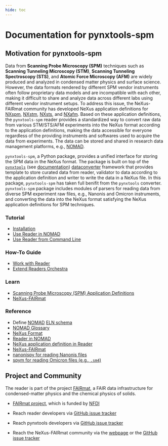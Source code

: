 ```yaml
---
hide: toc
---
```


<!-- A single sentence that says what the product is, succinct and memorable -->
<!-- A paragraph of one to three short sentences, that describe what the product does. -->
<!-- A third paragraph of similar length, this time explaining what need the product meets -->
<!-- Finally, a paragraph that describes whom the product is useful for. -->

# Documentation for pynxtools-spm

## **Motivation for pynxtools-spm**

Data from __Scanning Probe Microscopy (SPM)__ techniques such as __Scanning Tunneling Microscopy (STM)__, __Scanning Tunneling Spectroscopy (STS)__, and __Atomic Force Microscopy (AFM)__ are widely produced and analyzed in condensed matter physics and surface science. However, the data formats rendered by different SPM vendor instruments often follow proprietary data models and are incompatible with each other, making it difficult to share and analyze data across different labs using different vendor instrument setups. To address this issue, the NeXus-FAIRmat community has developed NeXus application definitions for [NXspm](https://fairmat-nfdi.github.io/nexus_definitions/classes/contributed_definitions/NXspm.html), [NXstm](https://fairmat-nfdi.github.io/nexus_definitions/classes/contributed_definitions/NXstm.html), [NXsts](https://fairmat-nfdi.github.io/nexus_definitions/classes/contributed_definitions/NXsts.html), and [NXafm](https://fairmat-nfdi.github.io/nexus_definitions/classes/contributed_definitions/NXafm.html). Based on these application definitions, the `pynxtools-spm` reader provides a standardized way to convert raw data from various STM/STS/AFM experiments into the NeXus format according to the application definitions, making the data accessible for everyone regardless of the providing instruments and softwares used to acquire the data from experiments. The data can be stored and shared in research data management platforms, e.g., [NOMAD](https://nomad-lab.eu/nomad-lab/).

`pynxtools-spm`, a Python package, provides a unified interface for storing the SPM data in the NeXus format. The package is built on top of the [`pynxtools`](https://github.com/FAIRmat-NFDI/pynxtools) (see [documentation](https://fairmat-nfdi.github.io/pynxtools/index.html)) [dataconverter](https://github.com/FAIRmat-NFDI/pynxtools/tree/master/src/pynxtools/dataconverter) framework that provides template to store curated data from reader, validator to data according to the application definition and writer to write the data in a NeXus file. In this package, `pynxtools-spm` has taken full benifit from the `pynxtools` converter. `pynxtools-spm` package includes modules of parsers for reading data from diverse SPM experiment raw files, e.g., Nanonis and Omicron instruments, and converting the data into the NeXus format satisfying the NeXus application definitions for SPM techniques.

<div markdown="block" class="home-grid">
<div markdown="block">

### Tutorial
- [Installation](tutorials/installation.md)
- [Use Reader in NOMAD](tutorials/reader-use-in-nomad.md)
- [Use Reader from Command Line](reference/transfer-raw-data.md)

</div>
<!--
     1. Run Reader in north tools
 -->
<div markdown="block">

### How-To Guide

- [Work with Reader](how-to-guides/how-to-act-with-reader.md)
- [Extend Readers Orchestra](how-to-guides/how-to-extend-readers.md)

</div>
<div markdown="block">

### Learn
<!-- 
    1. Useful Functions
-->

- [Scanning Probe Microscopy (SPM) Application Definitions](https://fairmat-nfdi.github.io/nexus_definitions/classes/contributed_definitions/spm-structure.html#spm-structure)
- [NeXus-FAIRmat](https://fairmat-nfdi.github.io/nexus_definitions/index.html)

</div>
<div markdown="block">

### Reference

<!-- 1. List of files supported by the Reader follow XPS -->

- Define [NOMAD](https://nomad-lab.eu/nomad-lab/) [ELN schema](https://nomad-lab.eu/prod/v1/staging/docs/howto/customization/elns.html#schemas-for-elns)
- [NOMAD Glossary](https://nomad-lab.eu/prod/v1/staging/docs/reference/glossary.html)
- [NeXus Format](https://www.nexusformat.org/)
- [Reader in NOMAD](reference/reference.md#nomad)
- [NeXus application definition in Reader](reference/reference.md#nexus)
- [NeXus-FAIRmat](https://fairmat-nfdi.github.io/nexus_definitions/index.html)
- [nanonispy for reading Nanonis files](https://github.com/underchemist/nanonispy)
- [spym for reading Omicron files (e.g., `.sm4`)](https://github.com/underchemist/spym)

</div>
</div>

## Project and Community

The reader is part of the project [FAIRmat](https://www.fairmat-nfdi.eu/fairmat), a FAIR data infrastructure for condensed-matter physics and the chemical physics of solids.

- [FAIRmat project](https://gepris.dfg.de/gepris/projekt/460197019?language=en), which is funded by [NFDI](https://www.nfdi.de/)
- Reach reader developers via [GitHub issue tracker](https://github.com/FAIRmat-NFDI/pynxtools-spm/issues)
- Reach pynxtools developers via [GitHub issue tracker](https://github.com/FAIRmat-NFDI/pynxtools/issues)

- Reach the NeXus-FAIRmat community via the [webpage](https://fairmat-nfdi.github.io/nexus_definitions/) or the [GitHub issue tracker](https://fairmat-nfdi.github.io/nexus_definitions/)
